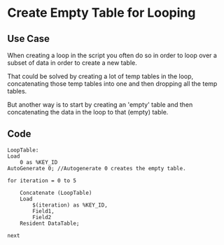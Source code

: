 # Create Empty Table for Looping

## Use Case

When creating a loop in the script you often do so in order to loop over a subset of data in order to create a new table.

That could be solved by creating a lot of temp tables in the loop, concatenating those temp tables into one and then dropping all the temp tables.

But another way is to start by creating an 'empty' table and then concatenating the data in the loop to that (empty) table.


## Code

```
LoopTable:
Load 
	0 as %KEY_ID
AutoGenerate 0; //Autogenerate 0 creates the empty table.

for iteration = 0 to 5
    
    Concatenate (LoopTable)
    Load
    	$(iteration) as %KEY_ID,
        Field1,
        Field2
    Resident DataTable;
    
next

```

